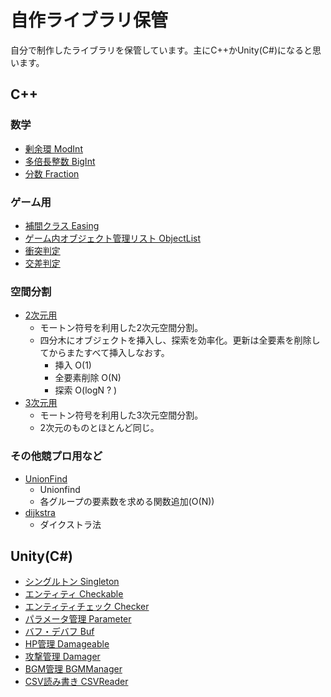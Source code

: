 # 自作ライブラリ保管
自分で制作したライブラリを保管しています。主にC++かUnity(C#)になると思います。


## C++
### 数学
- [剰余環 ModInt](https://github.com/kyoichi001/Liblary/blob/master/C++/ModInt.cpp)
- [多倍長整数 BigInt](https://github.com/kyoichi001/Liblary/blob/master/C++/BigInt.cpp)
- [分数 Fraction](https://github.com/kyoichi001/Liblary/blob/master/C++/Fraction.cpp)

### ゲーム用
- [補間クラス Easing](https://github.com/kyoichi001/Liblary/tree/master/C%2B%2B/Easing)
- [ゲーム内オブジェクト管理リスト ObjectList](https://github.com/kyoichi001/Liblary/tree/master/C%2B%2B/ObjectList)
- [衝突判定](https://github.com/kyoichi001/Liblary/blob/master/C++/Collision/Collision.h)
- [交差判定](https://github.com/kyoichi001/Liblary/blob/master/C++/Collision/intersectAt.h)

### 空間分割
- [2次元用](https://github.com/kyoichi001/Liblary/blob/master/C++/Collision/Morton2D.h)
	- モートン符号を利用した2次元空間分割。
	- 四分木にオブジェクトを挿入し、探索を効率化。更新は全要素を削除してからまたすべて挿入しなおす。
		- 挿入 O(1)
		- 全要素削除 O(N)
		- 探索 O(logN ? )
- [3次元用](https://github.com/kyoichi001/Liblary/blob/master/C++/Collision/Morton3D.cpp)
	- モートン符号を利用した3次元空間分割。
	- 2次元のものとほとんど同じ。

### その他競プロ用など
- [UnionFind](https://github.com/kyoichi001/Liblary/blob/master/C++/UnionFind.h)
	- Unionfind
	- 各グループの要素数を求める関数追加(O(N))
- [dijkstra](https://github.com/kyoichi001/Liblary/blob/master/C++/dijkstra.h)
	- ダイクストラ法

## Unity(C#)
- [シングルトン Singleton](https://github.com/kyoichi001/Liblary/blob/master/C%23/SingletonMonoBehaviour.cs)
- [エンティティ Checkable](https://github.com/kyoichi001/Liblary/blob/master/C%23/Charactor/Checkable.cs)
- [エンティティチェック Checker](https://github.com/kyoichi001/Liblary/blob/master/C%23/Charactor/Checker.cs)
- [パラメータ管理 Parameter](https://github.com/kyoichi001/Liblary/blob/master/C%23/Charactor/Parameter.cs)
- [バフ・デバフ Buf](https://github.com/kyoichi001/Liblary/blob/master/C%23/Charactor/Buf.cs)
- [HP管理 Damageable](https://github.com/kyoichi001/Liblary/blob/master/C%23/Charactor/Damageable.cs)
- [攻撃管理 Damager](https://github.com/kyoichi001/Liblary/blob/master/C%23/Charactor/Damager.cs)
- [BGM管理 BGMManager](https://github.com/kyoichi001/Liblary/blob/master/C%23/Audio/BGMManager.cs)
- [CSV読み書き CSVReader](https://github.com/kyoichi001/Liblary/blob/master/C%23/CSVReader.cs)
